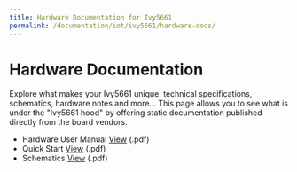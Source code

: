 ```yaml
---
title: Hardware Documentation for Ivy5661
permalink: /documentation/iot/ivy5661/hardware-docs/
---
```

# Hardware Documentation

Explore what makes your Ivy5661 unique, technical specifications, schematics, hardware notes and more... This page allows you to see what is under the "Ivy5661 hood" by offering static documentation published directly from the board vendors.

- Hardware User Manual [View](/documentation/consumer/ivy5661/hardware-docs/files/hardware-user-manual.pdf) (.pdf)
- Quick Start [View]() (.pdf)
- Schematics [View](/documentation/consumer/ivy5661/hardware-docs/files/ivy5661-schematics.pdf) (.pdf)

